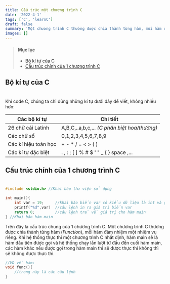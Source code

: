 ```yaml
---
title: Cấu trúc một chương trình C
date: '2022-4-1'
tags: ['c', 'learnC']
draft: false
summary: 'Một chương trình C thường được chia thành từng hàm, mỗi hàm đảm nhiệm một nhiệm vụ riêng...'
images: []
---
```


> #### Mục lục
>
> - [Bộ kí tự của C](#s1)<br/>
> - [Cấu trúc chính của 1 chương trình C](#s2)<br/>

## Bộ kí tự của C<h1 id="s1"></h1>

Khi code C, chúng ta chỉ dùng những kí tự dưới đây để viết, không nhiều hơn:

| Các bộ kí tự         | Chi tiết                                     |
| -------------------- | -------------------------------------------- |
| 26 chữ cái Latinh    | A,B,C,..a,b,c,... _(C phân biệt hoa/thường)_ |
| Các chữ số           | 0,1,2,3,4,5,6,7,8,9                          |
| Các kí hiệu toán học | + - \* / = < > ( )                           |
| Các kí tự đặc biệt   | . , : ; [ ] % # $ ' " \_ { } space ,...      |

## Cấu trúc chính của 1 chương trình C<h1 id="s2"></h1>

```C
#include <stdio.h> //Khai báo thư viện sử dụng

int main(){
    int var = 19;     //khai báo biến var có kiểu dữ liệu là int và giá trị là 19
    printf("%d",var)  //câu lệnh in ra giá trị biến var
    return 0;         //câu lệnh trả về giá trị cho hàm main
} //Khai báo hàm main
```

Trên đây là cấu trúc chung của 1 chương trình C.
Một chương trình C thường được chia thành từng hàm (_Function_), mỗi hàm đảm nhiệm một nhiệm vụ riêng.
Khi hệ thống thực thi một chương trình C nhất định, hàm main sẽ là hàm đầu tiên được gọi và hệ thống chạy lần lượt từ đầu đến cuối hàm main, các hàm khác nếu được gọi trong hàm main thì sẽ được thực thi không thì sẽ không được thực thi.

```c
//VD về hàm:
void func(){
    //trong này là các câu lệnh
}
```
